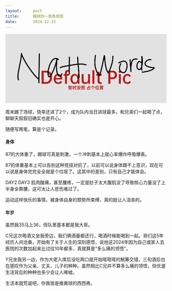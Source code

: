 ```yaml
---
layout:     post
title:      踢球的一丢丢感悟
date:       2024-12-23
---
```

![没图](/images/pic_holder.jpg)


周末踢了场球，侥幸还进了2个，成为队内当日进球最多。和兄弟们一起喝了点，聊聊天叙叙旧确实也是开心。

随便写两笔，算是个记录。

#### 身体

87的大体重了，踢球可真是刺激，一个冲刺基本上就心率爆炸呼吸爆表。

87的体重基本上可以告别这种竞技对抗了，以前可以说身体跟不上意识，现在可以说是身体完完全全就是个垃圾了。这其中的差别，只有自己才能体会。

DAY2 DAY3 肌肉酸痛，甚至腰疼，一定是肚子太大腹肌没了导致核心力量没了上半身全靠腰，这可太让人悲伤难过了。

运动这样快乐的事情，被身体自身的颓势所束缚，真的挺让人沮丧的。

#### 年岁

虽然我35马上36，但队里基本都是我大哥。

C兄这次喝酒又坐我旁边，我们俩酒量都还行，喝酒时候能喝到一起。哥们这5年经历人间沧桑，开始有了关于人生的深刻感悟，说他这2024年因为自己或家人去医院的次数加起来比过往10年都多，真就算是“多么痛的领悟”。

Y兄坐我另一边，作为大佬入席后没吃两口就开始哐哐哐的觥筹交错，三旬酒后也在感叹作为父亲、丈夫、儿子的种种。虽然相比C兄并不算多么痛的领悟，但优渥生活背后的种种也多少会让人唏嘘。

生活本就荒诞吧，你我皆是推粪球的西西弗。
